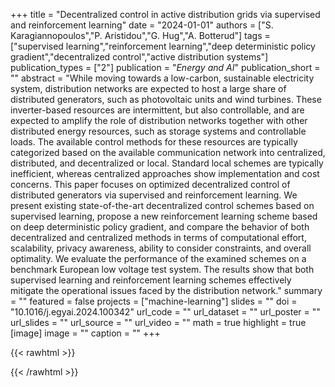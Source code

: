 +++
title = "Decentralized control in active distribution grids via supervised and reinforcement learning"
date = "2024-01-01"
authors = ["S. Karagiannopoulos","P. Aristidou","G. Hug","A. Botterud"]
tags = ["supervised learning","reinforcement learning","deep deterministic policy gradient","decentralized control","active distribution systems"]
publication_types = ["2"]
publication = "_Energy and AI_"
publication_short = ""
abstract = "While moving towards a low-carbon, sustainable electricity system, distribution networks are expected to host a large share of distributed generators, such as photovoltaic units and wind turbines. These inverter-based resources are intermittent, but also controllable, and are expected to amplify the role of distribution networks together with other distributed energy resources, such as storage systems and controllable loads. The available control methods for these resources are typically categorized based on the available communication network into centralized, distributed, and decentralized or local. Standard local schemes are typically inefficient, whereas centralized approaches show implementation and cost concerns. This paper focuses on optimized decentralized control of distributed generators via supervised and reinforcement learning. We present existing state-of-the-art decentralized control schemes based on supervised learning, propose a new reinforcement learning scheme based on deep deterministic policy gradient, and compare the behavior of both decentralized and centralized methods in terms of computational effort, scalability, privacy awareness, ability to consider constraints, and overall optimality. We evaluate the performance of the examined schemes on a benchmark European low voltage test system. The results show that both supervised learning and reinforcement learning schemes effectively mitigate the operational issues faced by the distribution network."
summary = ""
featured = false
projects = ["machine-learning"]
slides = ""
doi = "10.1016/j.egyai.2024.100342"
url_code = ""
url_dataset = ""
url_poster = ""
url_slides = ""
url_source = ""
url_video = ""
math = true
highlight = true
[image]
image = ""
caption = ""
+++

{{< rawhtml >}}
<div data-badge-details="right" data-badge-type="medium-donut" data-doi="10.1016/j.egyai.2024.100342" data-hide-no-mentions="true" class="altmetric-embed"></div>
<div class='altmetric-embed' data-badge-type='donut' data-doi="10.1016/j.egyai.2024.100342"></div>
{{< /rawhtml >}}
